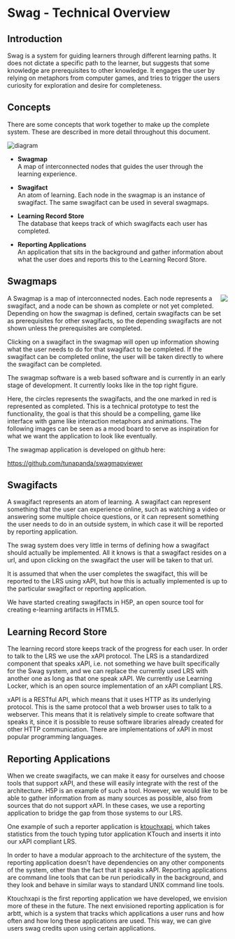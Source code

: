 Swag - Technical Overview
=========================

Introduction
------------

Swag is a system for guiding learners through different learning paths. It does not dictate a specific path to the learner, 
but suggests that some knowledge are prerequisites to other knowledge. It engages the user by relying on metaphors from 
computer games, and tries to trigger the users curiosity for exploration and desire for completeness.

Concepts
--------

There are some concepts that work together to make up the complete system. These are described in more detail throughout this document.

![diagram](https://raw.github.com/tunapanda/swag/master/doc/swag_system_diagram.png)

* __Swagmap__  
  A map of interconnected nodes that guides the user through the learning experience.
 
* __Swagifact__  
  An atom of learning. Each node in the swagmap is an instance of swagifact. The same swagifact can be used in several
  swagmaps.

* __Learning Record Store__  
  The database that keeps track of which swagifacts each user has completed.

* __Reporting Applications__  
  An application that sits in the background and gather information about what the user does and reports this to the
  Learning Record Store.

Swagmaps
--------

<div style="float: right">
    <img src="https://raw.github.com/tunapanda/swag/master/doc/swagmapviewer_screenshot.png"/>
</div>

A Swagmap is a map of interconnected nodes. Each node represents a swagifact, and a node can be shown as complete or not 
yet completed. Depending on how the swagmap is defined, certain swagifacts can be set as prerequisites for other swagifacts,
so the depending swagifacts are not shown unless the prerequisites are completed.

Clicking on a swagifact in the swagmap will open up information showing what the user needs to do for that swagifact to be
completed. If the swagifact can be completed online, the user will be taken directly to where the swagifact can be completed.

The swagmap software is a web based software and is currently in an early stage of development. It currently looks like in
the top right figure.

Here, the circles represents the swagifacts, and the one marked in red is represented as completed. This is a technical
prototype to test the functionality, the goal is that this should be a compelling, game like interface with game like
interaction metaphors and animations. The following images can be seen as a mood board to serve as inspiration for what
we want the application to look like eventually.

The swagmap application is developed on github here:

https://github.com/tunapanda/swagmapviewer

Swagifacts
----------

A swagifact represents an atom of learning. A swagifact can represent something that the user can experience online, 
such as watching a video or answering some multiple choice questions, or it can represent something the user needs to do 
in an outside system, in which case it will be reported by reporting application.

The swag system does very little in terms of defining how a swagifact should actually be implemented. All it knows is that 
a swagifact resides on a url, and upon clicking on the swagifact the user will be taken to that url.

It is assumed that when the user completes the swagifact, this will be reported to the LRS using xAPI, but how this is 
actually implemented is up to the particular swagifact or reporting application.

We have started creating swagifacts in H5P, an open source tool for creating e-learning artifacts in HTML5.

Learning Record Store
---------------------

The learning record store keeps track of the progress for each user. In order to talk to the LRS we use the xAPI protocol. 
The LRS is a standardized component that speaks xAPI, i.e. not something we have built specifically for the Swag system, and 
we can replace the currently used LRS with another one as long as that one speak xAPI. We currently use Learning Locker, 
which is an open source implementation of an xAPI compliant LRS.

xAPI is a RESTful API, which means that it uses HTTP as its underlying protocol. This is the same protocol that a web browser 
uses to talk to a webserver. This means that it is relatively simple to create software that speaks it, since it is possible 
to reuse software libraries already created for other HTTP communication. There are implementations of xAPI in most popular 
programming languages.

Reporting Applications
----------------------

When we create swagifacts, we can make it easy for ourselves and choose tools that support xAPI, and these will easily 
integrate with the rest of the architecture. H5P is an example of such a tool. However, we would like to be able to gather 
information from as many sources as possible, also from sources that do not support xAPI. In these cases, we use a reporting 
application to bridge the gap from those systems to our LRS. 

One example of such a reporter application is [ktouchxapi](https://github.com/tunapanda/ktouchxapi), which takes statistics
from the touch typing tutor application KTouch and inserts it into our xAPI compliant LRS.

In order to have a modular approach to the architecture of the system, the reporting application doesn’t have dependencies 
on any other components of the system, other than the fact that it speaks xAPI. Reporting applications are command line tools 
that can be run periodically in the background, and they look and behave in similar ways to standard UNIX command line tools.

Ktouchxapi is the first reporting application we have developed, we envision more of these in the future. The next envisioned 
reporting application is for arbtt, which is a system that tracks which applications a user runs and how often and how long 
these applications are used. This way, we can give users swag credits upon using certain applications.
